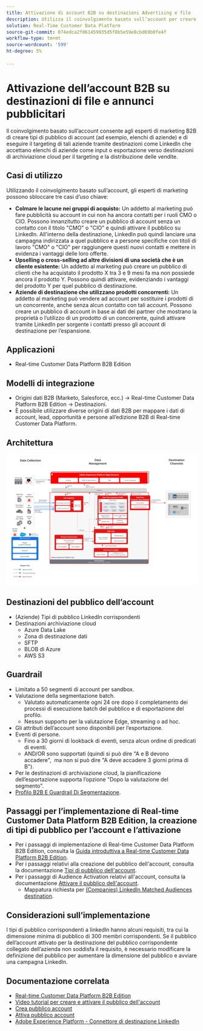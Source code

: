 ```yaml
---
title: Attivazione di account B2B su destinazioni Advertising e file
description: Utilizza il coinvolgimento basato sull’account per creare tipi di pubblico e targetizzarli tramite destinazioni.
solution: Real-Time Customer Data Platform
source-git-commit: 074edca2f061459935d5f8b5e59e8cbd69b0fe4f
workflow-type: tm+mt
source-wordcount: '599'
ht-degree: 5%

---
```


# Attivazione dell’account B2B su destinazioni di file e annunci pubblicitari

Il coinvolgimento basato sull’account consente agli esperti di marketing B2B di creare tipi di pubblico di account (ad esempio, elenchi di aziende) e di eseguire il targeting di tali aziende tramite destinazioni come LinkedIn che accettano elenchi di aziende come input o esportazione verso destinazioni di archiviazione cloud per il targeting e la distribuzione delle vendite.

## Casi di utilizzo

Utilizzando il coinvolgimento basato sull’account, gli esperti di marketing possono sbloccare tre casi d’uso chiave:

* **Colmare le lacune nei gruppi di acquisto:** Un addetto al marketing può fare pubblicità su account in cui non ha ancora contatti per i ruoli CMO o CIO. Possono innanzitutto creare un pubblico di account senza un contatto con il titolo &quot;CMO&quot; o &quot;CIO&quot; e quindi attivare il pubblico su LinkedIn. All&#39;interno della destinazione, LinkedIn può quindi lanciare una campagna indirizzata a quel pubblico e a persone specifiche con titoli di lavoro &quot;CMO&quot; o &quot;CIO&quot; per raggiungere questi nuovi contatti e mettere in evidenza i vantaggi delle loro offerte.
* **Upselling o cross-selling ad altre divisioni di una società che è un cliente esistente:** Un addetto al marketing può creare un pubblico di clienti che ha acquistato il prodotto X tra 3 e 9 mesi fa ma non possiede ancora il prodotto Y. Possono quindi attivare, evidenziando i vantaggi del prodotto Y per quel pubblico di destinazione.
* **Aziende di destinazione che utilizzano prodotti concorrenti:** Un addetto al marketing può vendere ad account per sostituire i prodotti di un concorrente, anche senza alcun contatto con tali account. Possono creare un pubblico di account in base ai dati dei partner che mostrano la proprietà o l’utilizzo di un prodotto di un concorrente, quindi attivare tramite LinkedIn per sorgente i contatti presso gli account di destinazione per l’espansione.

## Applicazioni

* Real-time Customer Data Platform B2B Edition

## Modelli di integrazione

* Origini dati B2B (Marketo, Salesforce, ecc.) -> Real-time Customer Data Platform B2B Edition -> Destinazioni.
* È possibile utilizzare diverse origini di dati B2B per mappare i dati di account, lead, opportunità e persone all’edizione B2B di Real-time Customer Data Platform.

## Architettura

![Architettura di riferimento per l&#39;Audience Activation di blueprint dell&#39;account B2B](assets/b2b-blueprint-account-audience-activation.png)

## Destinazioni del pubblico dell’account

* (Aziende) Tipi di pubblico LinkedIn corrispondenti
* Destinazioni archiviazione cloud
   * Azure Data Lake
   * Zona di destinazione dati
   * SFTP
   * BLOB di Azure
   * AWS S3

## Guardrail

* Limitato a 50 segmenti di account per sandbox.
* Valutazione della segmentazione batch.
   * Valutato automaticamente ogni 24 ore dopo il completamento dei processi di esecuzione batch del pubblico e di esportazione del profilo.
   * Nessun supporto per la valutazione Edge, streaming o ad hoc.
* Gli attributi dell’account sono disponibili per l’esportazione.
* Eventi di persone.
   * Fino a 30 giorni di lookback di eventi, senza alcun ordine di predicati di eventi.
   * AND/OR sono supportati (quindi si può dire &quot;A e B devono accadere&quot;,  ma non si può dire &quot;A deve accadere 3 giorni prima di B&quot;).
* Per le destinazioni di archiviazione cloud, la pianificazione dell’esportazione supporta l’opzione &quot;Dopo la valutazione del segmento&quot;.
* [Profilo B2B E Guardrail Di Segmentazione](https://experienceleague.adobe.com/en/docs/experience-platform/rtcdp/intro/rtcdpb2b-intro/b2b-guardrails).

## Passaggi per l’implementazione di Real-time Customer Data Platform B2B Edition, la creazione di tipi di pubblico per l’account e l’attivazione

* Per i passaggi di implementazione di Real-time Customer Data Platform B2B Edition, consulta la [Guida introduttiva a Real-time Customer Data Platform B2B Edition](https://experienceleague.adobe.com/en/docs/experience-platform/rtcdp/intro/rtcdpb2b-intro/b2b-tutorial).
* Per i passaggi relativi alla creazione del pubblico dell&#39;account, consulta la documentazione [Tipi di pubblico dell&#39;account](https://experienceleague.adobe.com/en/docs/experience-platform/segmentation/ui/account-audiences).
* Per i passaggi di Audience Activation relativi all&#39;account, consulta la documentazione [Attivare il pubblico dell&#39;account](https://experienceleague.adobe.com/en/docs/experience-platform/destinations/ui/activate/activate-account-audiences).
   * Mappatura richiesta per [(Companies) LinkedIn Matched Audiences destination](https://experienceleague.adobe.com/en/docs/experience-platform/destinations/ui/activate/activate-account-audiences#required-mappings).

## Considerazioni sull’implementazione

I tipi di pubblico corrispondenti a linkedIn hanno alcuni requisiti, tra cui la dimensione minima di pubblico di 300 membri corrispondenti. Se il pubblico dell’account attivato per la destinazione del pubblico corrispondente collegato dell’azienda non soddisfa il requisito, è necessario modificare la definizione del pubblico per aumentare la dimensione del pubblico e avviare una campagna LinkedIn.

## Documentazione correlata

* [Real-time Customer Data Platform B2B Edition](https://experienceleague.adobe.com/en/docs/experience-platform/rtcdp/intro/rtcdpb2b-intro/b2b-overview)
* [Video tutorial per creare e attivare il pubblico dell&#39;account](https://experienceleague.adobe.com/it/docs/platform-learn/tutorials/audiences/create-audiences-with-b2b-data)
* [Crea pubblico account](https://experienceleague.adobe.com/en/docs/experience-platform/segmentation/ui/account-audiences)
* [Attiva pubblico account](https://experienceleague.adobe.com/en/docs/experience-platform/destinations/ui/activate/activate-account-audiences)
* [Adobe Experience Platform - Connettore di destinazione LinkedIn](https://experienceleague.adobe.com/en/docs/experience-platform/destinations/catalog/social/linkedin)
